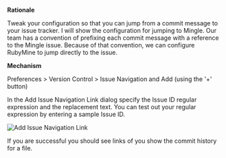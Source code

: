 **Rationale**

Tweak your configuration so that you can jump from a commit message to your issue tracker. I will show the configuration for jumping to Mingle. Our team has a convention of prefixing each commit message with a reference to the Mingle issue. Because of that convention, we can configure RubyMine to jump directly to the issue.

**Mechanism**

Preferences > Version Control > Issue Navigation and Add (using the '+' button)

In the Add Issue Navigation Link dialog specify the Issue ID regular expression and the replacement text. You can test out your regular expression by entering a sample Issue ID.

![Add Issue Navigation Link](https://github.com/amckinnell/RubyMineTips/blob/master/images/jump-to-issue-tracker.png)

If you are successful you should see links of you show the commit history for a file.


